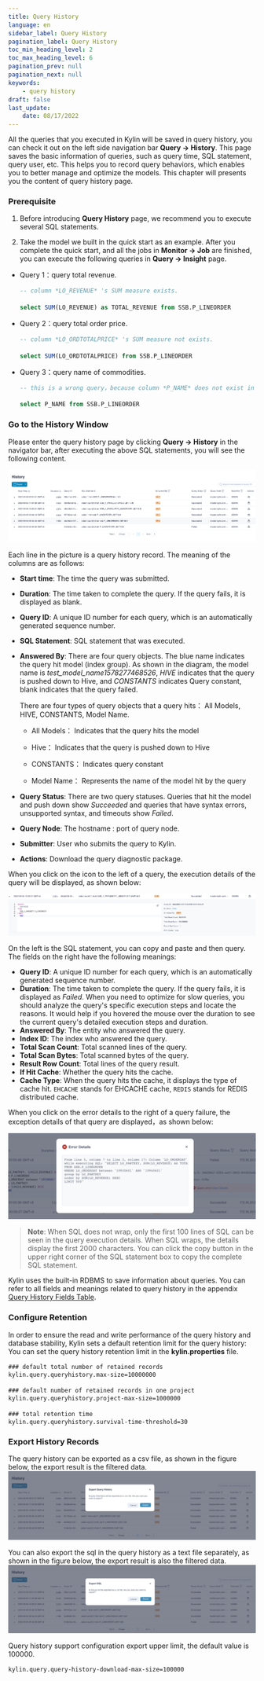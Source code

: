 ```yaml
---
title: Query History
language: en
sidebar_label: Query History
pagination_label: Query History
toc_min_heading_level: 2
toc_max_heading_level: 6
pagination_prev: null
pagination_next: null
keywords:
    - query history
draft: false
last_update:
    date: 08/17/2022
---
```


All the queries that you executed in Kylin will be saved in query history, you can check it out on the left side navigation bar **Query -> History**.
This page saves the basic information of queries, such as query time, SQL statement, query user, etc. This helps you to record query behaviors, which enables you to better manage and optimize the models. This chapter will presents you the content of query history page.



### Prerequisite

1. Before introducing **Query History** page, we recommend you to execute several SQL statements.

2. Take the model we built in the quick start as an example. After you complete the quick start, and all the jobs in **Monitor -> Job** are finished, you can execute the following queries in **Query -> Insight** page.


- Query 1：query total revenue.

  ```sql
  -- column *LO_REVENUE* 's SUM measure exists.
  
  select SUM(LO_REVENUE) as TOTAL_REVENUE from SSB.P_LINEORDER
  ```

- Query 2：query total order price.

  ```sql
  -- column *LO_ORDTOTALPRICE* 's SUM measure not exists.
  
  select SUM(LO_ORDTOTALPRICE) from SSB.P_LINEORDER
  ```

- Query 3：query name of commodities.

  ```sql
  -- this is a wrong query，because column *P_NAME* does not exist in table *P_LINEORDER*.
  
  select P_NAME from SSB.P_LINEORDER
  ```


### Go to the History Window

Please enter the query history page by clicking **Query -> History** in the navigator bar, after executing the above SQL statements, you will see the following content.

![Query History](images/query_history/history1.png)

Each line in the picture is a query history record. The meaning of the columns are as follows:

- **Start time**: The time the query was submitted.

- **Duration**: The time taken to complete the query. If the query fails, it is displayed as blank.

- **Query ID**: A unique ID number for each query, which is an automatically generated sequence number.

- **SQL Statement**: SQL statement that was executed.

- **Answered By**: There are four query objects. The blue name indicates the query hit model (index group). As shown in the diagram, the model name is *test_model_name1578277468526*, *HIVE* indicates that the query is pushed down to Hive, and *CONSTANTS* indicates Query constant, blank indicates that the query failed.

  There are four types of query objects that a query hits： All Models, HIVE, CONSTANTS, Model Name.

    - All Models： Indicates that the query hits the model

    - Hive： Indicates that the query is pushed down to Hive

    - CONSTANTS： Indicates query constant

    - Model Name： Represents the name of the model hit by the query

- **Query Status**: There are two query statuses. Queries that hit the model and push down show *Succeeded* and queries that have syntax errors, unsupported syntax, and timeouts show *Failed*.

- **Query Node**: The hostname : port of query node.

- **Submitter**: User who submits the query to Kylin.

- **Actions**: Download the query diagnostic package.

When you click on the icon to the left of a query, the execution details of the query will be displayed, as shown below:

![Query Execution Detail](images/query_history/history2.png)

On the left is the SQL statement, you can copy and paste and then query. The fields on the right have the following meanings:

- **Query ID**: A unique ID number for each query, which is an automatically generated sequence number.
- **Duration**: The time taken to complete the query. If the query fails, it is displayed as *Failed*. When you need to optimize for slow queries, you should analyze the query's specific execution steps and locate the reasons. It would help if you hovered the mouse over the duration to see the current query's detailed execution steps and duration.
- **Answered By**: The entity who answered the query.
- **Index ID**: The index who answered the query.
- **Total Scan Count**: Total scanned lines of the query.
- **Total Scan Bytes**: Total scanned bytes of the query.
- **Result Row Count**: Total lines of the query result.
- **If Hit Cache**: Whether the query hits the cache.
- **Cache Type**: When the query hits the cache, it displays the type of cache hit. `EHCACHE` stands for EHCACHE cache, `REDIS` stands for REDIS distributed cache.

When you click on the error details to the right of a query failure, the exception details of that query are displayed，as shown below:

![Query Exception Message](images/query_history/history5.png)

> **Note**: When SQL does not wrap, only the first 100 lines of SQL can be seen in the query execution details. When SQL wraps, the details display the first 2000 characters. You can click the copy button in the upper right corner of the SQL statement box to copy the complete SQL statement.

Kylin uses the built-in RDBMS to save information about queries. You can refer to all fields and meanings related to query history in the appendix [Query History Fields Table](../../deployment/on-premises/rdbms_metastore/query_history_fields.md).



### Configure Retention

In order to ensure the read and write performance of the query history and database stability, Kylin sets a default retention limit for the query history:
You can set the query history retention limit in the **kylin.properties** file.
```shell
### default total number of retained records
kylin.query.queryhistory.max-size=10000000

### default number of retained records in one project
kylin.query.queryhistory.project-max-size=1000000

### total retention time
kylin.query.queryhistory.survival-time-threshold=30
```


### Export History Records

The query history can be exported as a csv file, as shown in the figure below, the export result is the filtered data.
![Export query history](images/query_history/history3.png)

You can also export the sql in the query history as a text file separately, as shown in the figure below, the export result is also the filtered data.
![Export SQL](images/query_history/history4.png)

Query history support configuration export upper limit, the default value is 100000.
```shell
kylin.query.query-history-download-max-size=100000
```

